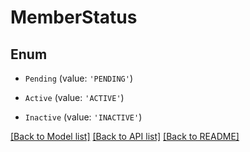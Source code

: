 # MemberStatus


## Enum

* `Pending` (value: `'PENDING'`)

* `Active` (value: `'ACTIVE'`)

* `Inactive` (value: `'INACTIVE'`)

[[Back to Model list]](../README.md#documentation-for-models) [[Back to API list]](../README.md#documentation-for-api-endpoints) [[Back to README]](../README.md)
